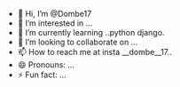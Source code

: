 - 👋 Hi, I’m @Dombe17
- 👀 I’m interested in ...
- 🌱 I’m currently learning ..python django.
- 💞️ I’m looking to collaborate on ...
- 📫 How to reach me at insta __dombe__17..
- 😄 Pronouns: ...
- ⚡ Fun fact: ...

<!---
Dombe17/Dombe17 is a ✨ special ✨ repository because its `README.md` (this file) appears on your GitHub profile.
You can click the Preview link to take a look at your changes.
--->
